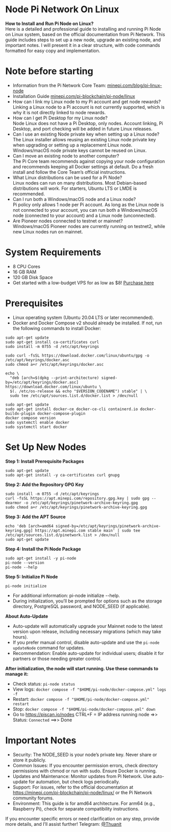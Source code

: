 # Node Pi Network On Linux
**How to Install and Run Pi Node on Linux?**</br>
Here is a detailed and professional guide to installing and running Pi Node on Linux system, based on the official documentation from Pi Network. This guide includes steps to set up a new node, upgrade an existing node, and important notes. I will present it in a clear structure, with code commands formatted for easy copy and implementation.</br>
# Note before starting
* Information from the Pi Network Core Team: <a href="minepi.com/blog/pi-linux-node">minepi.com/blog/pi-linux-node</a></br>
* Installation Guide <a href="minepi.com/pi-blockchain/pi-node/linux/">minepi.com/pi-blockchain/pi-node/linux</a></br>
* How can I link my Linux node to my Pi account and get node rewards?</br>
Linking a Linux node to a Pi account is not currently supported, which is why it is not directly linked to node rewards.</br>
* How can I get Pi Desktop for my Linux node?</br>
Node Linux does not have a Pi Desktop, only nodes. Account linking, Pi Desktop, and port checking will be added in future Linux releases.</br>
* Can I use an existing Node private key when setting up a Linux node?</br>
The Linux installer allows reusing an existing Linux node private key when upgrading or setting up a replacement Linux node. Windows/macOS node private keys cannot be reused on Linux.</br>
* Can I move an existing node to another computer?</br>
The Pi Core team recommends against copying your node configuration and recommends keeping all Docker settings at default. Do a fresh install and follow the Core Team’s official instructions.</br>
* What Linux distributions can be used for a Pi Node?</br>
Linux nodes can run on many distributions. Most Debian-based distributions will work. For starters, Ubuntu LTS or LMDE is recommended.</br>
* Can I run both a Windows/macOS node and a Linux node?</br>
Pi policy only allows 1 node per Pi account. As long as the Linux node is not connected to your account, you can run both a Windows/macOS node (connected to your account) and a Linux node (unconnected).</br>
* Are Pioneer nodes connected to testnet or mainnet?</br>
Windows/macOS Pioneer nodes are currently running on testnet2, while new Linux nodes run on mainnet.</br>
# System Requirements
* 8 CPU Cores
* 16 GB RAM
* 120 GB Disk Space
* Get started with a low-budget VPS for as low as $8! <a href="https://hetzner.cloud/?ref=HzbJgr48g79y">Purchase here</a>

# Prerequisites
* Linux operating system (Ubuntu 20.04 LTS or later recommended).</br>
* Docker and Docker Compose v2 should already be installed. If not, run the following commands to install Docker:</br>
```
sudo apt-get update
sudo apt-get install ca-certificates curl
sudo install -m 0755 -d /etc/apt/keyrings
```
```
sudo curl -fsSL https://download.docker.com/linux/ubuntu/gpg -o /etc/apt/keyrings/docker.asc
sudo chmod a+r /etc/apt/keyrings/docker.asc
```
```
echo \
  "deb [arch=$(dpkg --print-architecture) signed-by=/etc/apt/keyrings/docker.asc] https://download.docker.com/linux/ubuntu \
  $(. /etc/os-release && echo "$VERSION_CODENAME") stable" | \
  sudo tee /etc/apt/sources.list.d/docker.list > /dev/null
```
```
sudo apt-get update
sudo apt-get install docker-ce docker-ce-cli containerd.io docker-buildx-plugin docker-compose-plugin
docker compose version
sudo systemctl enable docker
sudo systemctl start docker
```
# Set Up New Nodes
**Step 1: Install Prerequisite Packages**
```
sudo apt-get update
sudo apt-get install -y ca-certificates curl gnupg
```
**Step 2: Add the Repository GPG Key**
```
sudo install -m 0755 -d /etc/apt/keyrings
curl -fsSL https://apt.minepi.com/repository.gpg.key | sudo gpg --dearmor -o /etc/apt/keyrings/pinetwork-archive-keyring.gpg
sudo chmod a+r /etc/apt/keyrings/pinetwork-archive-keyring.gpg
```
**Step 3: Add the APT Source**
```
echo 'deb [arch=amd64 signed-by=/etc/apt/keyrings/pinetwork-archive-keyring.gpg] https://apt.minepi.com stable main' | sudo tee /etc/apt/sources.list.d/pinetwork.list > /dev/null
sudo apt-get update
```
**Step 4: Install the Pi Node Package**
```
sudo apt-get install -y pi-node
pi-node --version
pi-node --help
```
**Step 5: Initialize Pi Node**
```
pi-node initialize
```
* For additional information: pi-node initialize --help.
* During initialization, you’ll be prompted for options such as the storage directory, PostgreSQL password, and NODE_SEED (if applicable).

**About Auto-Update**

* Auto-update will automatically upgrade your Mainnet node to the latest version upon release, including necessary migrations (which may take hours).
* If you prefer manual control, disable auto-update and use the `pi-node updateNode` command for updates.
* Recommendation: Enable auto-update for individual users; disable it for partners or those needing greater control.

**After initialization, the node will start running. Use these commands to manage it:**

* Check status: `pi-node status`
* View logs: `docker compose -f "$HOME/pi-node/docker-compose.yml" logs -f`
* Restart: `docker compose -f "$HOME/pi-node/docker-compose.yml" restart`
* Stop: `docker compose -f "$HOME/pi-node/docker-compose.yml" down`
* Go to <a href="https://piscan.io/nodes">https://piscan.io/nodes</a> CTRL+F = IP address running node =>> Status: `Connected` ==>> Done

# Important Notes

* Security: The NODE_SEED is your node’s private key. Never share or store it publicly.
* Common Issues: If you encounter permission errors, check directory permissions with chmod or run with sudo. Ensure Docker is running.
* Updates and Maintenance: Monitor updates from Pi Network. Use auto-update for automation, but check logs periodically.
* Support: For issues, refer to the official documentation at <a href="https://minepi.com/pi-blockchain/pi-node/linux/">https://minepi.com/pi-blockchain/pi-node/linux/</a> or the Pi Network community forums.
* Environment: This guide is for amd64 architecture. For arm64 (e.g., Raspberry Pi), check for separate compatibility instructions.

If you encounter specific errors or need clarification on any step, provide more details, and I’ll assist further! Telegram: <a href="https://t.me/@thuanit">@Thuanit</a>

